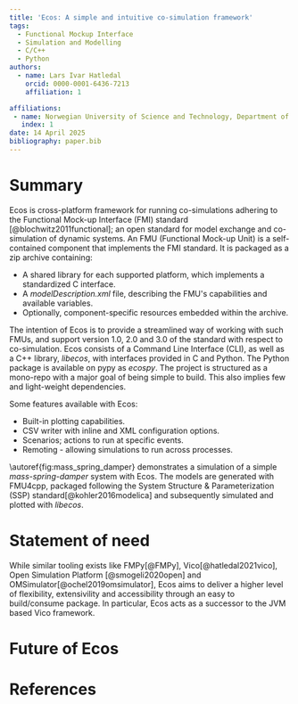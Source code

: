 ```yaml
---
title: 'Ecos: A simple and intuitive co-simulation framework'
tags:
  - Functional Mockup Interface
  - Simulation and Modelling
  - C/C++
  - Python
authors:
  - name: Lars Ivar Hatledal
    orcid: 0000-0001-6436-7213
    affiliation: 1

affiliations:
 - name: Norwegian University of Science and Technology, Department of ICT and Natural Sciences, Norway
   index: 1
date: 14 April 2025
bibliography: paper.bib
---
```


# Summary

Ecos is cross-platform framework for running co-simulations adhering to the Functional Mock-up Interface (FMI) standard [@blochwitz2011functional]; 
an open standard for model exchange and co-simulation of dynamic systems.
An FMU (Functional Mock-up Unit) is a self-contained component that implements the FMI standard.
It is packaged as a zip archive containing:
- A shared library for each supported platform, which implements a standardized C interface.
- A *modelDescription.xml* file, describing the FMU's capabilities and available variables.
- Optionally, component-specific resources embedded within the archive.

The intention of Ecos is to provide a streamlined way of working with such FMUs, and support version 1.0, 2.0 and 3.0 of the standard with respect to co-simulation.
Ecos consists of a Command Line Interface (CLI), as well as a C++ library, _libecos_, with interfaces provided in C and Python. The Python package is available on pypy as _ecospy_.
The project is structured as a mono-repo with a major goal of being simple to build. This also implies few and light-weight dependencies.

Some features available with Ecos:

* Built-in plotting capabilities.
* CSV writer with inline and XML configuration options.
* Scenarios; actions to run at specific events.
* Remoting - allowing simulations to run across processes.


\autoref{fig:mass_spring_damper} demonstrates a simulation of a simple *mass-spring-damper* system with Ecos. 
The models are generated with FMU4cpp, packaged following the System Structure & Parameterization (SSP) standard[@kohler2016modelica]
and subsequently simulated and plotted with _libecos_.


# Statement of need

While similar tooling exists like FMPy[@FMPy], Vico[@hatledal2021vico], Open Simulation Platform [@smogeli2020open] and OMSimulator[@ochel2019omsimulator], 
Ecos aims to deliver a higher level of flexibility, extensivility and accessibility through an easy to build/consume
package. In particular, Ecos acts as a successor to the JVM based Vico framework. 


# Future of Ecos



# References